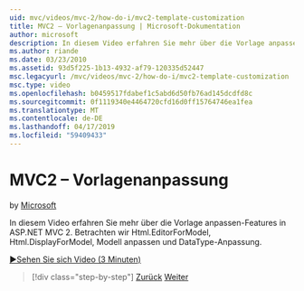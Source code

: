 ```yaml
---
uid: mvc/videos/mvc-2/how-do-i/mvc2-template-customization
title: MVC2 – Vorlagenanpassung | Microsoft-Dokumentation
author: microsoft
description: In diesem Video erfahren Sie mehr über die Vorlage anpassen-Features in ASP.NET MVC 2. Betrachten wir Html.EditorForModel, Html.DisplayForModel, Modell Templ...
ms.author: riande
ms.date: 03/23/2010
ms.assetid: 93d5f225-1b13-4932-af79-120335d52447
msc.legacyurl: /mvc/videos/mvc-2/how-do-i/mvc2-template-customization
msc.type: video
ms.openlocfilehash: b0459517fdabef1c5abd6d50fb76ad145dcdfd8c
ms.sourcegitcommit: 0f1119340e4464720cfd16d0ff15764746ea1fea
ms.translationtype: MT
ms.contentlocale: de-DE
ms.lasthandoff: 04/17/2019
ms.locfileid: "59409433"
---
```

# <a name="mvc2---template-customization"></a>MVC2 – Vorlagenanpassung

by [Microsoft](https://github.com/microsoft)

In diesem Video erfahren Sie mehr über die Vorlage anpassen-Features in ASP.NET MVC 2. Betrachten wir Html.EditorForModel, Html.DisplayForModel, Modell anpassen und DataType-Anpassung.

[&#9654;Sehen Sie sich Video (3 Minuten)](https://channel9.msdn.com/Blogs/ASP-NET-Site-Videos/mvc2-template-customization)

> [!div class="step-by-step"]
> [Zurück](mvc2-model-validation.md)
> [Weiter](aspnet-mvc-2-areas.md)
